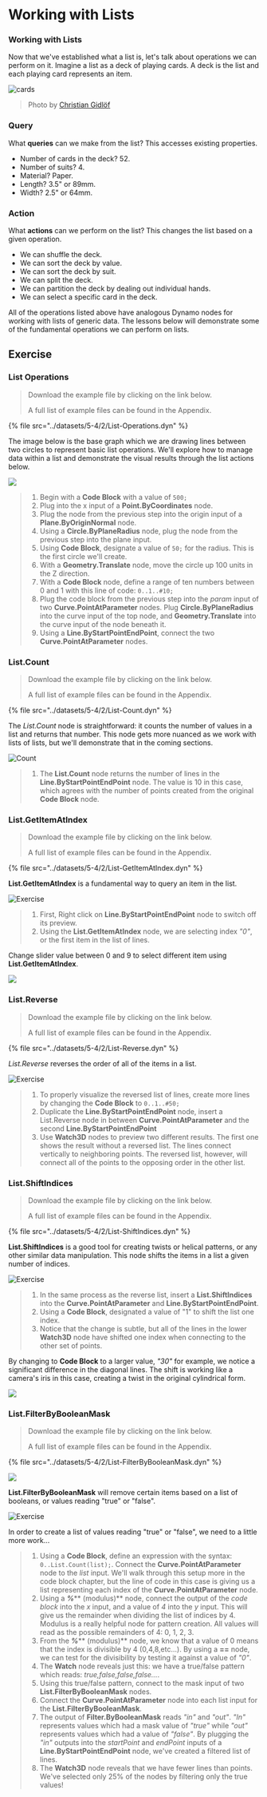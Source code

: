 # Working with Lists

### Working with Lists

Now that we've established what a list is, let's talk about operations we can perform on it. Imagine a list as a deck of playing cards. A deck is the list and each playing card represents an item.

![cards](../images/5-4/2/Playing_cards_modified.jpg)

> Photo by [Christian Gidlöf](https://commons.wikimedia.org/wiki/File:Playing_cards_modified.jpg)

### Query

What **queries** can we make from the list? This accesses existing properties.

* Number of cards in the deck? 52.
* Number of suits? 4.
* Material? Paper.
* Length? 3.5" or 89mm.
* Width? 2.5" or 64mm.

### Action

What **actions** can we perform on the list? This changes the list based on a given operation.

* We can shuffle the deck.
* We can sort the deck by value.
* We can sort the deck by suit.
* We can split the deck.
* We can partition the deck by dealing out individual hands.
* We can select a specific card in the deck.

All of the operations listed above have analogous Dynamo nodes for working with lists of generic data. The lessons below will demonstrate some of the fundamental operations we can perform on lists.

## **Exercise**

### **List Operations**

> Download the example file by clicking on the link below.
>
> A full list of example files can be found in the Appendix.

{% file src="../datasets/5-4/2/List-Operations.dyn" %}

The image below is the base graph which we are drawing lines between two circles to represent basic list operations. We'll explore how to manage data within a list and demonstrate the visual results through the list actions below.

![](../images/5-4/2/workingwithlist-listoperation.jpg)

> 1. Begin with a **Code Block** with a value of `500;`
> 2. Plug into the x input of a **Point.ByCoordinates** node.
> 3. Plug the node from the previous step into the origin input of a **Plane.ByOriginNormal** node.
> 4. Using a **Circle.ByPlaneRadius** node, plug the node from the previous step into the plane input.
> 5. Using **Code Block**, designate a value of `50;` for the radius. This is the first circle we'll create.
> 6. With a **Geometry.Translate** node, move the circle up 100 units in the Z direction.
> 7. With a **Code Block** node, define a range of ten numbers between 0 and 1 with this line of code: `0..1..#10;`
> 8. Plug the code block from the previous step into the _param_ input of two **Curve.PointAtParameter** nodes. Plug **Circle.ByPlaneRadius** into the curve input of the top node, and **Geometry.Translate** into the curve input of the node beneath it.
> 9. Using a **Line.ByStartPointEndPoint**, connect the two **Curve.PointAtParameter** nodes.

### List.Count

> Download the example file by clicking on the link below.
>
> A full list of example files can be found in the Appendix.

{% file src="../datasets/5-4/2/List-Count.dyn" %}

The _List.Count_ node is straightforward: it counts the number of values in a list and returns that number. This node gets more nuanced as we work with lists of lists, but we'll demonstrate that in the coming sections.

![Count](../images/5-4/2/workingwithlist-listoperation-listcount.jpg)

> 1. The **List.Count** node returns the number of lines in the **Line.ByStartPointEndPoint** node. The value is 10 in this case, which agrees with the number of points created from the original **Code Block** node.

### List.GetItemAtIndex

> Download the example file by clicking on the link below.
>
> A full list of example files can be found in the Appendix.

{% file src="../datasets/5-4/2/List-GetItemAtIndex.dyn" %}

**List.GetItemAtIndex** is a fundamental way to query an item in the list.

![Exercise](../images/5-4/2/workingwithlist-getitemindex01.jpg)

> 1. First, Right click on **Line.ByStartPointEndPoint** node to switch off its preview.
> 2. Using the **List.GetItemAtIndex** node, we are selecting index _"0"_, or the first item in the list of lines.

Change slider value between 0 and 9 to select different item using **List.GetItemAtIndex**.

![](../images/5-4/2/workingwithlist-getitemindex02.gif)

### List.Reverse

> Download the example file by clicking on the link below.
>
> A full list of example files can be found in the Appendix.

{% file src="../datasets/5-4/2/List-Reverse.dyn" %}

_List.Reverse_ reverses the order of all of the items in a list.

![Exercise](../images/5-4/2/workingwithlist-listreverse.jpg)

> 1. To properly visualize the reversed list of lines, create more lines by changing the **Code Block** to `0..1..#50;`
> 2. Duplicate the **Line.ByStartPointEndPoint** node, insert a List.Reverse node in between **Curve.PointAtParameter** and the second **Line.ByStartPointEndPoint**
> 3. Use **Watch3D** nodes to preview two different results. The first one shows the result without a reversed list. The lines connect vertically to neighboring points. The reversed list, however, will connect all of the points to the opposing order in the other list.

### List.ShiftIndices <a href="#listshiftindices" id="listshiftindices"></a>

> Download the example file by clicking on the link below.
>
> A full list of example files can be found in the Appendix.

{% file src="../datasets/5-4/2/List-ShiftIndices.dyn" %}

**List.ShiftIndices** is a good tool for creating twists or helical patterns, or any other similar data manipulation. This node shifts the items in a list a given number of indices.

![Exercise](../images/5-4/2/workingwithlist-shiftIndices01.jpg)

> 1. In the same process as the reverse list, insert a **List.ShiftIndices** into the **Curve.PointAtParameter** and **Line.ByStartPointEndPoint**.
> 2. Using a **Code Block**, designated a value of "1" to shift the list one index.
> 3. Notice that the change is subtle, but all of the lines in the lower **Watch3D** node have shifted one index when connecting to the other set of points.

By changing to **Code Block** to a larger value, _"30"_ for example, we notice a significant difference in the diagonal lines. The shift is working like a camera's iris in this case, creating a twist in the original cylindrical form.

![](../images/5-4/2/workingwithlist-shiftIndices02.jpg)

### List.FilterByBooleanMask <a href="#listfilterbybooleanmask" id="listfilterbybooleanmask"></a>

> Download the example file by clicking on the link below.
>
> A full list of example files can be found in the Appendix.

{% file src="../datasets/5-4/2/List-FilterByBooleanMask.dyn" %}

![](../images/5-4/2/ListFilterBool.png)

**List.FilterByBooleanMask** will remove certain items based on a list of booleans, or values reading "true" or "false".

![Exercise](../images/5-4/2/workingwithlist-filterbyboolmask.jpg)

In order to create a list of values reading "true" or "false", we need to a little more work...

> 1. Using a **Code Block**, define an expression with the syntax: `0..List.Count(list);`. Connect the **Curve.PointAtParameter** node to the _list_ input. We'll walk through this setup more in the code block chapter, but the line of code in this case is giving us a list representing each index of the **Curve.PointAtParameter** node.
> 2. Using a _**%**_\*\* (modulus)\*\* node, connect the output of the _code block_ into the _x_ input, and a value of _4_ into the _y_ input. This will give us the remainder when dividing the list of indices by 4. Modulus is a really helpful node for pattern creation. All values will read as the possible remainders of 4: 0, 1, 2, 3.
> 3. From the _**%**_\*\* (modulus)\*\* node, we know that a value of 0 means that the index is divisible by 4 (0,4,8,etc...). By using a **==** node, we can test for the divisibility by testing it against a value of _"0"_.
> 4. The **Watch** node reveals just this: we have a true/false pattern which reads: _true,false,false,false..._.
> 5. Using this true/false pattern, connect to the mask input of two **List.FilterByBooleanMask** nodes.
> 6. Connect the **Curve.PointAtParameter** node into each list input for the **List.FilterByBooleanMask**.
> 7. The output of **Filter.ByBooleanMask** reads _"in"_ and _"out"_. _"In"_ represents values which had a mask value of _"true"_ while _"out"_ represents values which had a value of _"false"_. By plugging the _"in"_ outputs into the _startPoint_ and _endPoint_ inputs of a **Line.ByStartPointEndPoint** node, we've created a filtered list of lines.
> 8. The **Watch3D** node reveals that we have fewer lines than points. We've selected only 25% of the nodes by filtering only the true values!
